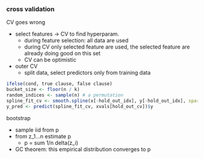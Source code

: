 ### cross validation

CV goes wrong
- select features -> CV to find hyperparam.
    - during feature selection: all data are used
    - during CV only selected feature are used, the selected feature are already doing good on this set
    - CV can be optimistic
- outer CV
    - split data, select predictors only from training data

```r
ifelse(cond, true clause, false clause)
bucket_size <- floor(n / k)
random_indices <- sample(n) # a permutation
spline_fit_cv <- smooth.spline(x[-hold_out_idx], y[-hold_out_idx], spar = spar_vals[i])
y_pred <- predict(spline_fit_cv, xvals[hold_out_cv])$y

``` 

bootstrap
- sample iid from p
- from z_1...n estimate p
    - p = sum 1/n delta(z_i)
- GC theorem: this empirical distribution converges to p